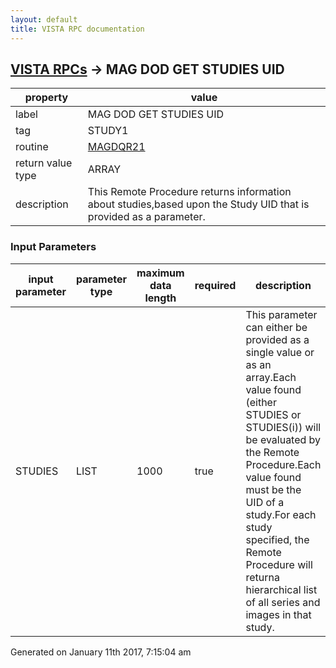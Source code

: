 ```yaml
---
layout: default
title: VISTA RPC documentation
---
```




## [VISTA RPCs](TableOfContent.md) &#8594; MAG DOD GET STUDIES UID 

 property | value 
--- | --- 
 label | MAG DOD GET STUDIES UID
 tag | STUDY1
 routine | [MAGDQR21](http://code.osehra.org/dox/Routine_MAGDQR21_source.html)
 return value type | ARRAY
 description | This Remote Procedure returns information about studies,based upon the Study UID that is provided as a parameter.

### Input Parameters

| input parameter | parameter type | maximum data length | required | description | 
| --- | --- | --- | --- | --- | 
| STUDIES | LIST | 1000 | true | This parameter can either be provided as a single value or as an array.Each value found (either STUDIES or STUDIES(i)) will be evaluated by the Remote Procedure.Each value found must be the UID of a study.For each study specified, the Remote Procedure will returna hierarchical list of all series and images in that study. | 




 Generated on January 11th 2017, 7:15:04 am